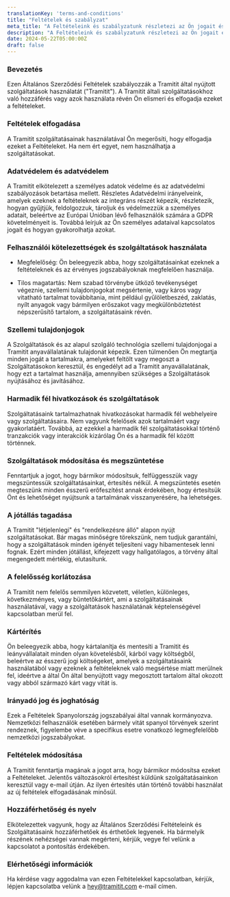 ```yaml
---
translationKey: 'terms-and-conditions'
title: "Feltételek és szabályzat"
meta_title: "A Feltételeink és szabályzatunk részletezi az Ön jogait és felelősségét, amikor a Tramitit szolgáltatási körét használja."
description: "A Feltételeink és szabályzatunk részletezi az Ön jogait és felelősségét, amikor a Tramitit szolgáltatási körét használja."
date: 2024-05-22T05:00:00Z
draft: false
---
```


### Bevezetés

Ezen Általános Szerződési Feltételek szabályozzák a Tramitit által nyújtott szolgáltatások használatát ("Tramitit"). A Tramitit általi szolgáltatásokhoz való hozzáférés vagy azok használata révén Ön elismeri és elfogadja ezeket a feltételeket.

### Feltételek elfogadása

A Tramitit szolgáltatásainak használatával Ön megerősíti, hogy elfogadja ezeket a Feltételeket. Ha nem ért egyet, nem használhatja a szolgáltatásokat.

### Adatvédelem és adatvédelem

A Tramitit elkötelezett a személyes adatok védelme és az adatvédelmi szabályozások betartása mellett. Részletes Adatvédelmi irányelveink, amelyek ezeknek a feltételeknek az integráns részét képezik, részletezik, hogyan gyűjtjük, feldolgozzuk, tároljuk és védelmezzük a személyes adatait, beleértve az Európai Unióban lévő felhasználók számára a GDPR követelményeit is. Továbbá leírjuk az Ön személyes adataival kapcsolatos jogait és hogyan gyakorolhatja azokat.

### Felhasználói kötelezettségek és szolgáltatások használata

- Megfelelőség: Ön beleegyezik abba, hogy szolgáltatásainkat ezeknek a feltételeknek és az érvényes jogszabályoknak megfelelően használja.

- Tilos magatartás: Nem szabad törvénybe ütköző tevékenységet végeznie, szellemi tulajdonjogokat megsértenie, vagy káros vagy vitatható tartalmat továbbítania, mint például gyűlöletbeszéd, zaklatás, nyílt anyagok vagy bármilyen erőszakot vagy megkülönböztetést népszerűsítő tartalom, a szolgáltatásaink révén.

### Szellemi tulajdonjogok

A Szolgáltatások és az alapul szolgáló technológia szellemi tulajdonjogai a Tramitit anyavállalatának tulajdonát képezik. Ezen túlmenően Ön megtartja minden jogát a tartalmakra, amelyeket feltölt vagy megoszt a Szolgáltatásokon keresztül, és engedélyt ad a Tramitit anyavállalatának, hogy ezt a tartalmat használja, amennyiben szükséges a Szolgáltatások nyújtásához és javításához.

### Harmadik fél hivatkozások és szolgáltatások

Szolgáltatásaink tartalmazhatnak hivatkozásokat harmadik fél webhelyeire vagy szolgáltatásaira. Nem vagyunk felelősek azok tartalmáért vagy gyakorlatáért. Továbbá, az ezekkel a harmadik fél szolgáltatásokkal történő tranzakciók vagy interakciók kizárólag Ön és a harmadik fél között történnek.

### Szolgáltatások módosítása és megszüntetése

Fenntartjuk a jogot, hogy bármikor módosítsuk, felfüggesszük vagy megszüntessük szolgáltatásainkat, értesítés nélkül. A megszüntetés esetén megteszünk minden ésszerű erőfeszítést annak érdekében, hogy értesítsük Önt és lehetőséget nyújtsunk a tartalmának visszanyerésére, ha lehetséges.

### A jótállás tagadása

A Tramitit "létjelenlegi" és "rendelkezésre álló" alapon nyújt szolgáltatásokat. Bár magas minőségre törekszünk, nem tudjuk garantálni, hogy a szolgáltatások minden igényét teljesíteni vagy hibamentesek lenni fognak. Ezért minden jótállást, kifejezett vagy hallgatólagos, a törvény által megengedett mértékig, elutasítunk.

### A felelősség korlátozása

A Tramitit nem felelős semmilyen közvetett, véletlen, különleges, következményes, vagy büntetőkártért, ami a szolgáltatásainak használatával, vagy a szolgáltatások használatának képtelenségével kapcsolatban merül fel.

### Kártérítés

Ön beleegyezik abba, hogy kártalanítja és mentesíti a Tramitit és leányvállalatait minden olyan követelésből, kárból vagy költségből, beleértve az ésszerű jogi költségeket, amelyek a szolgáltatásaink használatából vagy ezeknek a feltételeknek való megsértése miatt merülnek fel, ideértve a által Ön által benyújtott vagy megosztott tartalom által okozott vagy abból származó kárt vagy vitát is.

### Irányadó jog és joghatóság

Ezek a Feltételek Spanyolország jogszabályai által vannak kormányozva. Nemzetközi felhasználók esetében bármely vitát spanyol törvények szerint rendeznek, figyelembe véve a specifikus esetre vonatkozó legmegfelelőbb nemzetközi jogszabályokat.

### Feltételek módosítása

A Tramitit fenntartja magának a jogot arra, hogy bármikor módosítsa ezeket a Feltételeket. Jelentős változásokról értesítést küldünk szolgáltatásainkon keresztül vagy e-mail útján. Az ilyen értesítés után történő további használat az új feltételek elfogadásának minősül.

### Hozzáférhetőség és nyelv

Elkötelezettek vagyunk, hogy az Általános Szerződési Feltételeink és Szolgáltatásaink hozzáférhetőek és érthetőek legyenek. Ha bármelyik részének nehézségei vannak megérteni, kérjük, vegye fel velünk a kapcsolatot a pontosítás érdekében.

### Elérhetőségi információk

Ha kérdése vagy aggodalma van ezen Feltételekkel kapcsolatban, kérjük, lépjen kapcsolatba velünk a hey@tramitit.com e-mail címen.